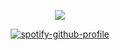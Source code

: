 <div align="center">

![](https://komarev.com/ghpvc/?username=ennlo&color=A471E5&base=5834&style=flat-square&label=+⏾+one+day,+but+not+today.)

[![spotify-github-profile](https://spotify-github-profile.kittinanx.com/api/view?uid=ytli9u7trg8a0ujmzzshj33yn&cover_image=true&theme=natemoo-re&show_offline=true&background_color=#471E5&interchange=true&bar_color=A471E5&bar_color_cover=false)](https://spotify-github-profile.kittinanx.com/api/view?uid=ytli9u7trg8a0ujmzzshj33yn&redirect=true)
